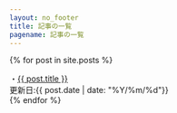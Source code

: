 ```yaml
---
layout: no_footer
title: 記事の一覧
pagename: 記事の一覧
---
```

{% for post in site.posts %}
<div class="post_link">
<div class="post_title">
・<a href="{{ post.url }}">{{ post.title }}</a>
</div>
更新日:{{ post.date | date: "%Y/%m/%d"}} 
</div>
{% endfor %}
